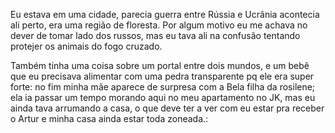 Eu estava em uma cidade, parecia guerra entre Rússia e Ucrânia acontecia ali perto, era uma região de floresta. Por algum motivo eu me achava no dever de tomar lado dos russos, mas eu tava ali na confusão tentando protejer os animais do fogo cruzado.

Também tinha uma coisa sobre um portal entre dois mundos, e um bebê que eu precisava alimentar com uma pedra transparente pq ele era super forte: no fim minha mãe aparece de surpresa com a Bela filha da rosilene; ela ia passar um tempo morando aqui no meu apartamento no JK, mas eu ainda tava arrumando a casa, o que deve ter a ver com eu estar pra receber o Artur e minha casa ainda estar toda zoneada.: